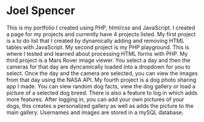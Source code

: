 # Joel Spencer
This is my portfolio I created using PHP, html/css and JavaScript. I created a page for my projects and currently have 4 projects listed. My first project is a to do list that I created by dynamically adding and removing HTML tables with JavaScript. My second project is my PHP playground. This is where I tested and learned about processing HTML forms with PHP. My third project is a Mars Rover image viewer. You select a day and then the cameras for that day are dyncamically loaded into a dropdown for you to select. Once the day and the camera are selected, you can view the images from that day using the NASA API. My fourth project is a dog photo sharing app I made. You can view random dog facts, view the dog gallery or load a picture of a selected dog breed. There is also a feature to log in which adds more features. After logging in, you can add your own pictures of your dogs, this creates a personalized gallery as well as adds the picture to the main gallery. Usernames and images are stored in a mySQL database.
